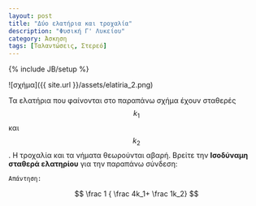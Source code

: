 ```yaml
---
layout: post
title: "Δύο ελατήρια και τροχαλία"
description: "Φυσική Γ' Λυκείου"
category: Άσκηση
tags: [Ταλαντώσεις, Στερεό]
---
```

{% include JB/setup %}

![σχήμα]({{ site.url }}/assets/elatiria_2.png) 


Τα ελατήρια που φαίνονται στο παραπάνω σχήμα έχουν σταθερές $$k_1$$ και $$k_2$$. Η τροχαλία και τα νήματα θεωρούνται αβαρή. Βρείτε την **Ισοδύναμη σταθερά ελατηρίου** για την παραπάνω σύνδεση:

`Απάντηση:`

$$ \frac 1 { \frac 4k_1+ \frac 1k_2} $$

